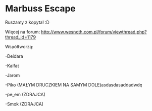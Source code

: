 ﻿# Marbuss Escape
Ruszamy z kopyta! :D


Więcej na forum:
http://www.wesnoth.com.pl/forum/viewthread.php?thread_id=1179



Współtworzą:

-Deidara

-Kalfat

-Jarom

-Piko (MAŁYM DRUCZKIEM NA SAMYM DOLE)asdasdasaddadwdq

-pe_em (ZDRAJCA)

-Smok (ZDRAJCA)
